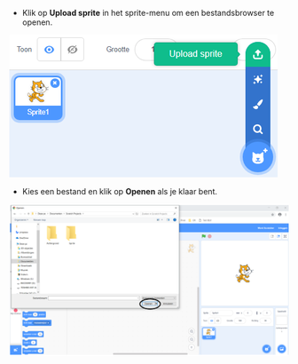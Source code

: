 - Klik op **Upload sprite** in het sprite-menu om een bestandsbrowser te openen.

![sprite uit bestand](images/sprite-from-file.png)

- Kies een bestand en klik op **Openen** als je klaar bent.

![kies sprite-vensters](images/choose-sprite-annotated.png)